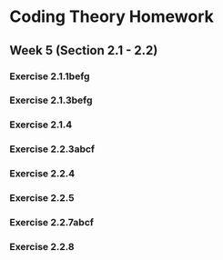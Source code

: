 # Coding Theory Homework

## Week 5 (Section 2.1 - 2.2)

### Exercise 2.1.1befg

### Exercise 2.1.3befg

### Exercise 2.1.4

### Exercise 2.2.3abcf

### Exercise 2.2.4

### Exercise 2.2.5

### Exercise 2.2.7abcf

### Exercise 2.2.8
